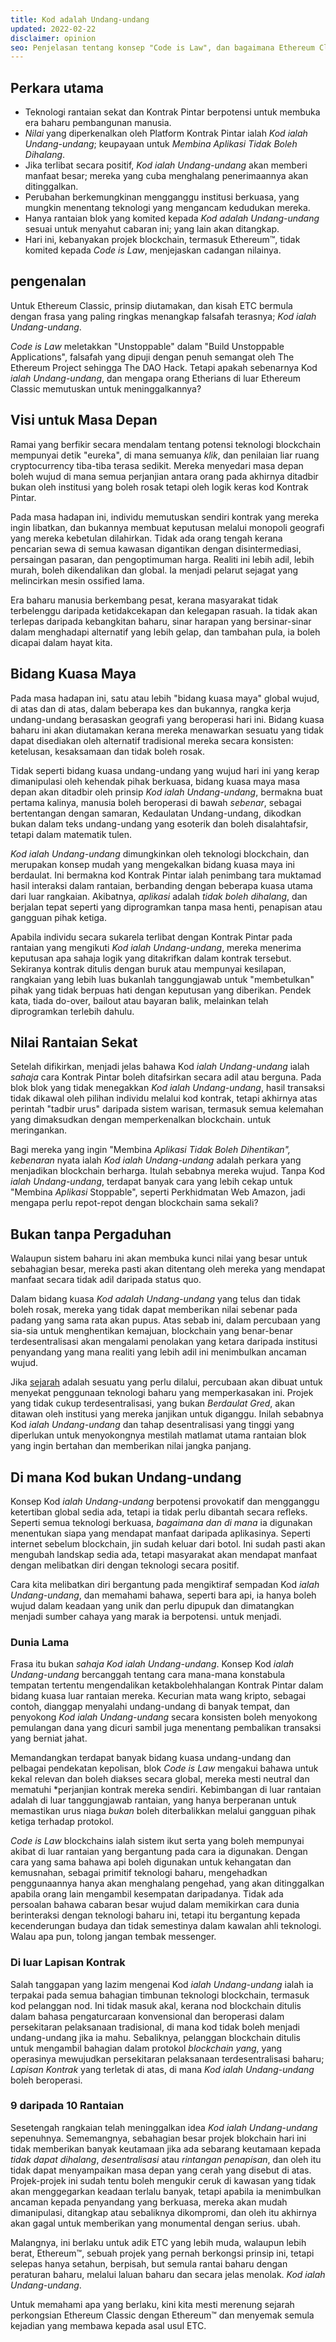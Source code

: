 ```yaml
---
title: Kod adalah Undang-undang
updated: 2022-02-22
disclaimer: opinion
seo: Penjelasan tentang konsep "Code is Law", dan bagaimana Ethereum Classic adalah salah satu daripada beberapa projek blockchain yang membolehkan masa depan yang cerah ini terungkap.
---
```


## Perkara utama

- Teknologi rantaian sekat dan Kontrak Pintar berpotensi untuk membuka era baharu pembangunan manusia.
- _Nilai_ yang diperkenalkan oleh Platform Kontrak Pintar ialah _Kod ialah Undang-undang_; keupayaan untuk _Membina Aplikasi Tidak Boleh Dihalang_.
- Jika terlibat secara positif, _Kod ialah Undang-undang_ akan memberi manfaat besar; mereka yang cuba menghalang penerimaannya akan ditinggalkan.
- Perubahan berkemungkinan mengganggu institusi berkuasa, yang mungkin menentang teknologi yang mengancam kedudukan mereka.
- Hanya rantaian blok yang komited kepada _Kod adalah Undang-undang_ sesuai untuk menyahut cabaran ini; yang lain akan ditangkap.
- Hari ini, kebanyakan projek blockchain, termasuk Ethereum™, tidak komited kepada _Code is Law_, menjejaskan cadangan nilainya.

## pengenalan

Untuk Ethereum Classic, prinsip diutamakan, dan kisah ETC bermula dengan frasa yang paling ringkas menangkap falsafah terasnya; _Kod ialah Undang-undang_.

_Code is Law_ meletakkan "Unstoppable" dalam "Build Unstoppable Applications", falsafah yang dipuji dengan penuh semangat oleh The Ethereum Project sehingga The DAO Hack. Tetapi apakah sebenarnya Kod _ialah Undang-undang_, dan mengapa orang Etherians di luar Ethereum Classic memutuskan untuk meninggalkannya?

## Visi untuk Masa Depan

Ramai yang berfikir secara mendalam tentang potensi teknologi blockchain mempunyai detik "eureka", di mana semuanya _klik_, dan penilaian liar ruang cryptocurrency tiba-tiba terasa sedikit. Mereka menyedari masa depan boleh wujud di mana semua perjanjian antara orang pada akhirnya ditadbir bukan oleh institusi yang boleh rosak tetapi oleh logik keras kod Kontrak Pintar.

Pada masa hadapan ini, individu memutuskan sendiri kontrak yang mereka ingin libatkan, dan bukannya membuat keputusan melalui monopoli geografi yang mereka kebetulan dilahirkan. Tidak ada orang tengah kerana pencarian sewa di semua kawasan digantikan dengan disintermediasi, persaingan pasaran, dan pengoptimuman harga. Realiti ini lebih adil, lebih murah, boleh dikendalikan dan global. Ia menjadi pelarut sejagat yang melincirkan mesin ossified lama.

Era baharu manusia berkembang pesat, kerana masyarakat tidak terbelenggu daripada ketidakcekapan dan kelegapan rasuah. Ia tidak akan terlepas daripada kebangkitan baharu, sinar harapan yang bersinar-sinar dalam menghadapi alternatif yang lebih gelap, dan tambahan pula, ia boleh dicapai dalam hayat kita.

## Bidang Kuasa Maya

Pada masa hadapan ini, satu atau lebih "bidang kuasa maya" global wujud, di atas dan di atas, dalam beberapa kes dan bukannya, rangka kerja undang-undang berasaskan geografi yang beroperasi hari ini. Bidang kuasa baharu ini akan diutamakan kerana mereka menawarkan sesuatu yang tidak dapat disediakan oleh alternatif tradisional mereka secara konsisten: ketelusan, kesaksamaan dan tidak boleh rosak.

Tidak seperti bidang kuasa undang-undang yang wujud hari ini yang kerap dimanipulasi oleh kehendak pihak berkuasa, bidang kuasa maya masa depan akan ditadbir oleh prinsip _Kod ialah Undang-undang_, bermakna buat pertama kalinya, manusia boleh beroperasi di bawah _sebenar_, sebagai bertentangan dengan samaran, Kedaulatan Undang-undang, dikodkan bukan dalam teks undang-undang yang esoterik dan boleh disalahtafsir, tetapi dalam matematik tulen.

_Kod ialah Undang-undang_ dimungkinkan oleh teknologi blockchain, dan merupakan konsep mudah yang mengekalkan bidang kuasa maya ini berdaulat. Ini bermakna kod Kontrak Pintar ialah penimbang tara muktamad hasil interaksi dalam rantaian, berbanding dengan beberapa kuasa utama dari luar rangkaian. Akibatnya, _aplikasi_ adalah _tidak boleh dihalang_, dan berjalan tepat seperti yang diprogramkan tanpa masa henti, penapisan atau gangguan pihak ketiga.

Apabila individu secara sukarela terlibat dengan Kontrak Pintar pada rantaian yang mengikuti _Kod ialah Undang-undang_, mereka menerima keputusan apa sahaja logik yang ditakrifkan dalam kontrak tersebut. Sekiranya kontrak ditulis dengan buruk atau mempunyai kesilapan, rangkaian yang lebih luas bukanlah tanggungjawab untuk "membetulkan" pihak yang tidak berpuas hati dengan keputusan yang diberikan. Pendek kata, tiada do-over, bailout atau bayaran balik, melainkan telah diprogramkan terlebih dahulu.

## Nilai Rantaian Sekat

Setelah difikirkan, menjadi jelas bahawa Kod _ialah Undang-undang_ ialah _sahaja_ cara Kontrak Pintar boleh ditafsirkan secara adil atau berguna. Pada blok blok yang tidak menegakkan _Kod ialah Undang-undang_, hasil transaksi tidak dikawal oleh pilihan individu melalui kod kontrak, tetapi akhirnya atas perintah "tadbir urus" daripada sistem warisan, termasuk semua kelemahan yang dimaksudkan dengan memperkenalkan blockchain. untuk meringankan.

Bagi mereka yang ingin "Membina _Aplikasi Tidak Boleh Dihentikan", kebenaran_ nyata ialah _Kod ialah Undang-undang_ adalah perkara yang menjadikan blockchain berharga. Itulah sebabnya mereka wujud. Tanpa Kod _ialah Undang-undang_, terdapat banyak cara yang lebih cekap untuk "Membina _Aplikasi_ Stoppable", seperti Perkhidmatan Web Amazon, jadi mengapa perlu repot-repot dengan blockchain sama sekali?

## Bukan tanpa Pergaduhan

Walaupun sistem baharu ini akan membuka kunci nilai yang besar untuk sebahagian besar, mereka pasti akan ditentang oleh mereka yang mendapat manfaat secara tidak adil daripada status quo.

Dalam bidang kuasa _Kod adalah Undang-undang_ yang telus dan tidak boleh rosak, mereka yang tidak dapat memberikan nilai sebenar pada padang yang sama rata akan pupus. Atas sebab ini, dalam percubaan yang sia-sia untuk menghentikan kemajuan, blockchain yang benar-benar terdesentralisasi akan mengalami penolakan yang ketara daripada institusi penyandang yang mana realiti yang lebih adil ini menimbulkan ancaman wujud.

Jika [sejarah](https://www.eff.org/wp/riaa-v-people-five-years-later) adalah sesuatu yang perlu dilalui, percubaan akan dibuat untuk menyekat penggunaan teknologi baharu yang memperkasakan ini. Projek yang tidak cukup terdesentralisasi, yang bukan _Berdaulat Gred_, akan ditawan oleh institusi yang mereka janjikan untuk diganggu. Inilah sebabnya Kod _ialah Undang-undang_ dan tahap desentralisasi yang tinggi yang diperlukan untuk menyokongnya mestilah matlamat utama rantaian blok yang ingin bertahan dan memberikan nilai jangka panjang.

## Di mana Kod bukan Undang-undang

Konsep Kod _ialah Undang-undang_ berpotensi provokatif dan mengganggu ketertiban global sedia ada, tetapi ia tidak perlu dibantah secara refleks. Seperti semua teknologi berkuasa, _bagaimana dan di mana_ ia digunakan menentukan siapa yang mendapat manfaat daripada aplikasinya. Seperti internet sebelum blockchain, jin sudah keluar dari botol. Ini sudah pasti akan mengubah landskap sedia ada, tetapi masyarakat akan mendapat manfaat dengan melibatkan diri dengan teknologi secara positif.

Cara kita melibatkan diri bergantung pada mengiktiraf sempadan Kod _ialah Undang-undang_, dan memahami bahawa, seperti bara api, ia hanya boleh wujud dalam keadaan yang unik dan perlu dipupuk dan dimatangkan menjadi sumber cahaya yang marak ia berpotensi. untuk menjadi.

### Dunia Lama

Frasa itu bukan _sahaja Kod ialah Undang-undang_. Konsep Kod _ialah Undang-undang_ bercanggah tentang cara mana-mana konstabula tempatan tertentu mengendalikan ketakbolehhalangan Kontrak Pintar dalam bidang kuasa luar rantaian mereka. Kecurian mata wang kripto, sebagai contoh, dianggap menyalahi undang-undang di banyak tempat, dan penyokong _Kod ialah Undang-undang_ secara konsisten boleh menyokong pemulangan dana yang dicuri sambil juga menentang pembalikan transaksi yang berniat jahat.

Memandangkan terdapat banyak bidang kuasa undang-undang dan pelbagai pendekatan</em> kepolisan, blok *Code is Law* mengakui bahawa untuk kekal relevan dan boleh diakses secara global, mereka mesti neutral dan mematuhi *perjanjian kontrak mereka sendiri. Kebimbangan di luar rantaian adalah di luar tanggungjawab rantaian, yang hanya berperanan untuk memastikan urus niaga _bukan_ boleh diterbalikkan melalui gangguan pihak ketiga terhadap protokol.</p>

_Code is Law_ blockchains ialah sistem ikut serta yang boleh mempunyai akibat di luar rantaian yang bergantung pada cara ia digunakan. Dengan cara yang sama bahawa api boleh digunakan untuk kehangatan dan kemusnahan, sebagai primitif teknologi baharu, mengehadkan penggunaannya hanya akan menghalang pengehad, yang akan ditinggalkan apabila orang lain mengambil kesempatan daripadanya. Tidak ada persoalan bahawa cabaran besar wujud dalam memikirkan cara dunia berinteraksi dengan teknologi baharu ini, tetapi itu bergantung kepada kecenderungan budaya dan tidak semestinya dalam kawalan ahli teknologi. Walau apa pun, tolong jangan tembak messenger.

### Di luar Lapisan Kontrak

Salah tanggapan yang lazim mengenai Kod _ialah Undang-undang_ ialah ia terpakai pada semua bahagian timbunan teknologi blockchain, termasuk kod pelanggan nod. Ini tidak masuk akal, kerana nod blockchain ditulis dalam bahasa pengaturcaraan konvensional dan beroperasi dalam persekitaran pelaksanaan tradisional, di mana kod tidak boleh menjadi undang-undang jika ia mahu. Sebaliknya, pelanggan blockchain ditulis untuk mengambil bahagian dalam protokol _blockchain yang_, yang operasinya mewujudkan persekitaran pelaksanaan terdesentralisasi baharu; _Lapisan Kontrak_ yang terletak di atas, di mana _Kod ialah Undang-undang_ boleh beroperasi.

### 9 daripada 10 Rantaian

Sesetengah rangkaian telah meninggalkan idea _Kod ialah Undang-undang_ sepenuhnya. Sememangnya, sebahagian besar projek blokchain hari ini tidak memberikan banyak keutamaan jika ada sebarang keutamaan kepada _tidak dapat dihalang_, _desentralisasi_ atau _rintangan penapisan_, dan oleh itu tidak dapat menyampaikan masa depan yang cerah yang disebut di atas. Projek-projek ini sudah tentu boleh mengukir ceruk di kawasan yang tidak akan menggegarkan keadaan terlalu banyak, tetapi apabila ia menimbulkan ancaman kepada penyandang yang berkuasa, mereka akan mudah dimanipulasi, ditangkap atau sebaliknya dikompromi, dan oleh itu akhirnya akan gagal untuk memberikan yang monumental dengan serius. ubah.

Malangnya, ini berlaku untuk adik ETC yang lebih muda, walaupun lebih berat, Ethereum™, sebuah projek yang pernah berkongsi prinsip ini, tetapi selepas hanya setahun, berpisah, but semula rantai baharu dengan peraturan baharu, melalui laluan baharu dan secara jelas menolak. _Kod ialah Undang-undang_.

Untuk memahami apa yang berlaku, kini kita mesti merenung sejarah perkongsian Ethereum Classic dengan Ethereum™ dan menyemak semula kejadian yang membawa kepada asal usul ETC.
